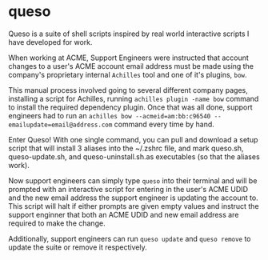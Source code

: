 # queso
Queso is a suite of shell scripts inspired by real world interactive scripts I have developed for work.

When working at ACME, Support Engineers were instructed that account changes to a user's ACME account email address must be made using the company's proprietary internal `Achilles` tool and one of it's plugins, `bow`.

This manual process involved going to several different company pages, installing a script for Achilles, running `achilles plugin -name bow` command to install the required dependency plugin. Once that was all done, support engineers had to run an `achilles bow --acmeid=am:bb:c96540 --emailupdate=email@address.com` command every time by hand.

Enter Queso! With one single command, you can pull and download a setup script that will install 3 aliases into the ~/.zshrc file, and mark queso.sh, queso-update.sh, and queso-uninstall.sh.as executables (so that the aliases work).

Now support engineers can simply type `queso` into their terminal and will be prompted with an interactive script for entering in the user's ACME UDID and the new email address the support engineer is updating the account to. This script will halt if either prompts are given empty values and instruct the support enginner that both an ACME UDID and new email address are required to make the change.

Additionally, support engineers can run `queso update` and `queso remove` to update the suite or remove it respectively. 
